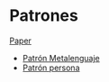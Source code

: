 # Patrones

[Paper](https://arxiv.org/pdf/2302.11382.pdf)


- [Patrón Metalenguaje](patronMetalenguaje.md)
- [Patrón persona](patronPersona.md)

